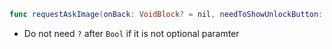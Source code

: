 
 ```swift
 func requestAskImage(onBack: VoidBlock? = nil, needToShowUnlockButton: Bool? = false) {}
```
- Do not need `?` after `Bool` if it is not optional paramter